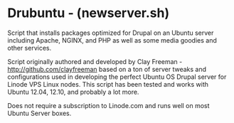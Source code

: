 Drubuntu - (newserver.sh)
========

Script that installs packages optimized for Drupal on an Ubuntu server including Apache, NGINX, and PHP as well as some media goodies and other services.

Script originally authored and developed by Clay Freeman - http://github.com/clayfreeman based on a ton of server tweaks and configurations used in developing the perfect Ubuntu OS Drupal server for Linode VPS Linux nodes. This script has been tested and works with Ubuntu 12.04, 12.10, and probably a lot more.

Does not require a subscription to Linode.com and runs well on most Ubuntu Server boxes.
